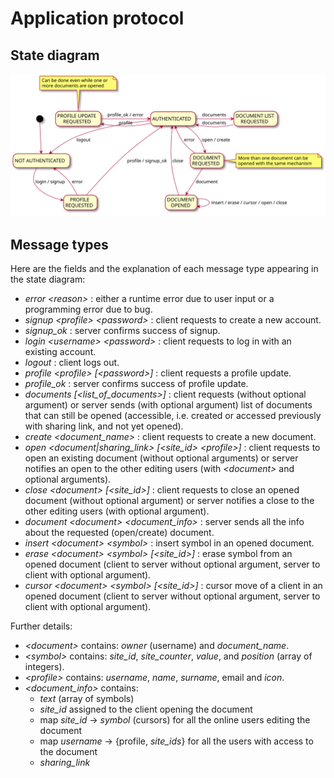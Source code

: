 # Application protocol

## State diagram
![](plantuml/protocol.svg)

## Message types
Here are the fields and the explanation of each message type appearing in the state diagram:
- *error \<reason>* : either a runtime error due to user input or a programming error due to bug.
- *signup \<profile> \<password>* : client requests to create a new account.
- *signup_ok* : server confirms success of signup.
- *login \<username> \<password>* : client requests to log in with an existing account.
- *logout* : client logs out.
- *profile \<profile> [\<password>]* : client requests a profile update.
- *profile_ok* : server confirms success of profile update.
- *documents [\<list_of_documents>]* : client requests (without optional argument) or server sends (with optional argument) list of documents that can still be opened (accessible, i.e. created or accessed previously with sharing link, and not yet opened).
- *create \<document_name>* : client requests to create a new document.
- *open \<document|sharing_link> [\<site_id> \<profile>]* : client requests to open an existing document (without optional arguments) or server notifies an open to the other editing users (with *\<document>* and optional arguments).
- *close \<document> [\<site_id>]* : client requests to close an opened document (without optional argument) or server notifies a close to the other editing users (with optional argument).
- *document \<document> \<document_info>* : server sends all the info about the requested (open/create) document.
- *insert \<document> \<symbol>* : insert symbol in an opened document.
- *erase \<document> \<symbol> [\<site_id>]* : erase symbol from an opened document (client to server without optional argument, server to client with optional argument).
- *cursor \<document> \<symbol> [\<site_id>]* : cursor move of a client in an opened document (client to server without optional argument, server to client with optional argument).

Further details:
- *\<document>* contains: *owner* (username) and *document_name*.
- *\<symbol>* contains: *site_id*, *site_counter*, *value*, and *position* (array of integers).
- *\<profile>* contains: *username*, *name*, *surname*, email and *icon*.
- *\<document_info>* contains:
	+ *text* (array of symbols)
	+ *site_id* assigned to the client opening the document
	+ map *site_id* -> *symbol* (cursors) for all the online users editing the document
	+ map *username* -> {profile, *site_ids*} for all the users with access to the document
	+ *sharing_link*
